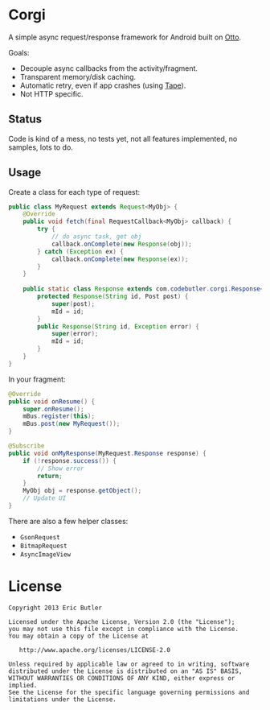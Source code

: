 Corgi
=====

A simple async request/response framework for Android built on [Otto](http://square.github.com/otto/).

Goals:

* Decouple async callbacks from the activity/fragment.
* Transparent memory/disk caching.
* Automatic retry, even if app crashes (using [Tape](http://square.github.com/tape/)).
* Not HTTP specific.

Status
------

Code is kind of a mess, no tests yet, not all features implemented, no samples, lots to do.

Usage
-----

Create a class for each type of request:

```java
public class MyRequest extends Request<MyObj> {
    @Override
    public void fetch(final RequestCallback<MyObj> callback) {
        try {
            // do async task, get obj
            callback.onComplete(new Response(obj));
        } catch (Exception ex) {
            callback.onComplete(new Response(ex));
        }
    }
    
    public static class Response extends com.codebutler.corgi.Response<MyObj> {
        protected Response(String id, Post post) {
            super(post);
            mId = id;
        }
        public Response(String id, Exception error) {
            super(error);
            mId = id;
        }
    }
}
```


In your fragment:

```java
@Override
public void onResume() {
    super.onResume();
    mBus.register(this);
    mBus.post(new MyRequest());
}

@Subscribe
public void onMyResponse(MyRequest.Response response) {
    if (!response.success()) {
        // Show error
        return;
    }
    MyObj obj = response.getObject();
    // Update UI
}
```

There are also a few helper classes:

* `GsonRequest`
* `BitmapRequest`
* `AsyncImageView`

License
=======

    Copyright 2013 Eric Butler

    Licensed under the Apache License, Version 2.0 (the "License");
    you may not use this file except in compliance with the License.
    You may obtain a copy of the License at

       http://www.apache.org/licenses/LICENSE-2.0

    Unless required by applicable law or agreed to in writing, software
    distributed under the License is distributed on an "AS IS" BASIS,
    WITHOUT WARRANTIES OR CONDITIONS OF ANY KIND, either express or implied.
    See the License for the specific language governing permissions and
    limitations under the License.